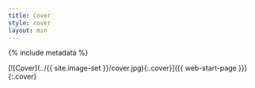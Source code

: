 ```yaml
---
title: Cover
style: cover
layout: min
---
```


{% include metadata %}

[![Cover](../{{ site.image-set }}/cover.jpg){:.cover}]({{ web-start-page }})
{:.cover}
